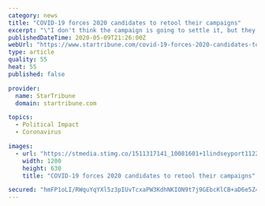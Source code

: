 ```yaml
---
category: news
title: "COVID-19 forces 2020 candidates to retool their campaigns"
excerpt: "\"I don't think the campaign is going to settle it, but they're going to tee it up, and campaigns are going to have to figure out how to thematically deal with it.\" The pandemic poses a messaging challenge in a pivotal election year in Minnesota,"
publishedDateTime: 2020-05-09T21:26:00Z
webUrl: "https://www.startribune.com/covid-19-forces-2020-candidates-to-retool-their-campaigns/570341431/"
type: article
quality: 55
heat: 55
published: false

provider:
  name: StarTribune
  domain: startribune.com

topics:
  - Political Impact
  - Coronavirus

images:
  - url: "https://stmedia.stimg.co/1511317141_10081601+1lindseyport112217.JPG?h=630&w=1200&fit=crop&bg=999&crop=faces"
    width: 1200
    height: 630
    title: "COVID-19 forces 2020 candidates to retool their campaigns"

secured: "hmFP1oLI/RWquYqYXl5z3pIUvTcxaPW3KdhNKION9t7j9GEbcKlCB+aD6e5Z4tjcROvwOfvq78VWeKhmcawb7cpuLrElWYf2fjoBz0VSYDGGJHsZQxn4orX7uTuPffSAnoepmoWg8OCkvONjMFZe8Ku5SUMgwnaUwUEL4RFd+SGY919ce81aIJ2sYzIP/sPSiaBDrYFuB9KUqqFCpdIjCFP4s+K0r/E87vXdL7VZwHBpwYcwVqy1GZ2mT3tZEkDaVJ0WZjt7uAMs7BsYaMY4zO6Nu6IgAUMR7EtXipm9kfKS5ja7vJS/hnd4n6yJ1m8h;4Vq+fY/Gm3xmE3k/OHrgAQ=="
---
```


